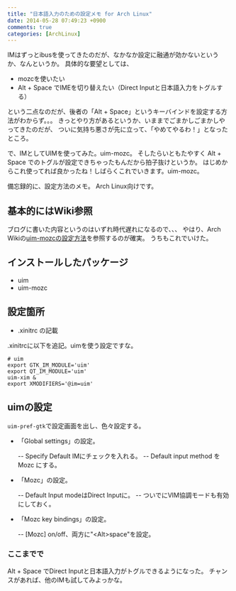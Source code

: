 ```yaml
---
title: "日本語入力のための設定メモ for Arch Linux"
date: 2014-05-28 07:49:23 +0900
comments: true
categories: [ArchLinux]
---
```


IMはずっとibusを使ってきたのだが、なかなか設定に融通が効かないというか、なんというか。
具体的な要望としては、

- mozcを使いたい
- Alt + Space でIMEを切り替えたい（Direct Inputと日本語入力をトグルする）

という二点なのだが、後者の「Alt + Space」というキーバインドを設定する方法がわからず。。。
きっとやり方があるというか、いままでごまかしごまかしやってきたのだが、
ついに気持ち悪さが先に立って、「やめてやるわ！」となったところ。

で、IMとしてUIMを使ってみた。uim-mozc。
そしたらいともたやすく Alt + Space でのトグルが設定できちゃったもんだから拍子抜けというか。
はじめからこれ使ってれば良かったね！しばらくこれでいきます。uim-mozc。

備忘録的に、設定方法のメモ。
Arch Linux向けです。

## 基本的にはWiki参照

ブログに書いた内容というのはいずれ時代遅れになるので、、、
やはり、Arch Wikiの[uim-mozcの設定方法](https://wiki.archlinux.org/index.php/Input_Japanese_using_uim_(%E6%97%A5%E6%9C%AC%E8%AA%9E))を参照するのが確実。
うちもこれでいけた。

## インストールしたパッケージ

- uim
- uim-mozc

## 設定箇所

- .xinitrc の記載

.xinitrcに以下を追記。uimを使う設定ですな。

```
# uim
export GTK_IM_MODULE='uim'
export QT_IM_MODULE='uim'
uim-xim &
export XMODIFIERS='@im=uim'
```

## uimの設定

`uim-pref-gtk`で設定画面を出し、色々設定する。

- 「Global settings」の設定。

  -- Specify Default IMにチェックを入れる。
  -- Default input method を Mozc にする。

- 「Mozc」の設定。

  -- Default Input modeはDirect Inputに。
  -- ついでにVIM協調モードも有効にしておく。

- 「Mozc key bindings」の設定。

  -- [Mozc] on/off、両方に"\<Alt\>space"を設定。

### ここまでで

Alt + Space でDirect Inputと日本語入力がトグルできるようになった。
チャンスがあれば、他のIMも試してみよっかな。

